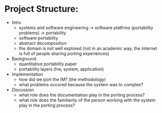 # Project Structure:

- Intro
  + systems and software engineering -> software platfrms (portability problems) -> portability
  + software portability
  + abstract decomposition
  + the domain is not well explored (not in an academic way, the internet is full of people sharing porting experiences)
- Background
  + quantitative portability paper
  + portability layers (hw, system, application)
- Implementation
  + how did we port the IM? (the methodology)
  + what problems occured because the system was to complex?
- Discussion
  + what role does the documentation play in the porting process?
  + what role does the familiarity of the person working with the system play in the porting process?
